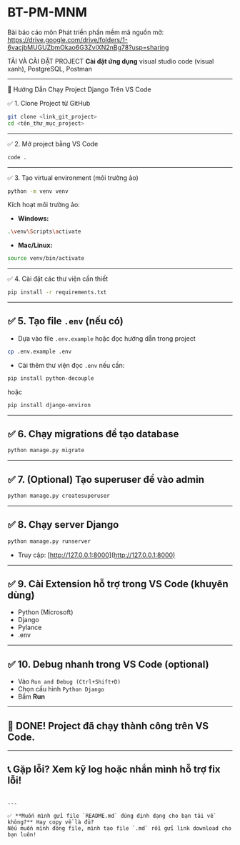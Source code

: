 # BT-PM-MNM
Bài báo cáo môn Phát triển phần mềm mã nguồn mở:
https://drive.google.com/drive/folders/1-6vacjbMUGUZbmOkao6G3ZvlXN2nBg78?usp=sharing

TẢI VÀ CÀI ĐẶT PROJECT
**Cài đặt ứng dụng**
visual studio code (visual xanh), PostgreSQL, Postman

---

📖 Hướng Dẫn Chạy Project Django Trên VS Code

✅ 1. Clone Project từ GitHub
```bash
git clone <link_git_project>
cd <tên_thư_mục_project>
```

---

✅ 2. Mở project bằng VS Code
```bash
code .
```

---

✅ 3. Tạo virtual environment (môi trường ảo)
```bash
python -m venv venv
```
Kích hoạt môi trường ảo:
- **Windows:**
```bash
.\venv\Scripts\activate
```
- **Mac/Linux:**
```bash
source venv/bin/activate
```

---

✅ 4. Cài đặt các thư viện cần thiết
```bash
pip install -r requirements.txt
```

---

## ✅ 5. Tạo file `.env` (nếu có)
- Dựa vào file `.env.example` hoặc đọc hướng dẫn trong project
```bash
cp .env.example .env
```
- Cài thêm thư viện đọc `.env` nếu cần:
```bash
pip install python-decouple
```
hoặc
```bash
pip install django-environ
```

---

## ✅ 6. Chạy migrations để tạo database
```bash
python manage.py migrate
```

---

## ✅ 7. (Optional) Tạo superuser để vào admin
```bash
python manage.py createsuperuser
```

---

## ✅ 8. Chạy server Django
```bash
python manage.py runserver
```
- Truy cập: [http://127.0.0.1:8000](http://127.0.0.1:8000)

---

## ✅ 9. Cài Extension hỗ trợ trong VS Code (khuyên dùng)
- Python (Microsoft)
- Django
- Pylance
- .env

---

## ✅ 10. Debug nhanh trong VS Code (optional)
- Vào `Run and Debug (Ctrl+Shift+D)`
- Chọn cấu hình `Python Django`
- Bấm **Run**

---

## 🎉 DONE! Project đã chạy thành công trên VS Code.


---

## 📞 Gặp lỗi? Xem kỹ log hoặc nhắn mình hỗ trợ fix lỗi!
```

---

✅ **Muốn mình gửi file `README.md` đúng định dạng cho bạn tải về không?** Hay copy về là đủ?  
Nếu muốn mình đóng file, mình tạo file `.md` rồi gửi link download cho bạn luôn!
